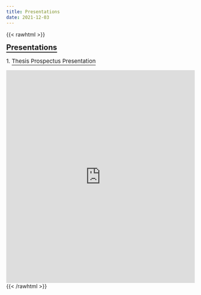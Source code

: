 ```yaml
---
title: Presentations
date: 2021-12-03
---
```




{{< rawhtml >}}
<h1 style = "font-size: 20px; margin-top: 0px;"><u style="text-underline-offset:5px">Presentations</u></h1>

<p style="font-size: 15px">1. <u style="text-underline-offset:5px">Thesis Prospectus Presentation</u> </p>
<style>
.responsive-wrap iframe{ max-width: 100%;}
</style>
<div class="responsive-wrap">
<!-- this is the embed code provided by Google -->
  <iframe src="https://docs.google.com/presentation/d/e/2PACX-1vT2_7t_an_4CdWQf0mIhLO6rbyMd9J1H3gIbsdFHrSdb8vgDqZN1uZjO2L-ZRvSUL82St040aMI80da/embed?start=false&loop=false&delayms=3000" frameborder="0" width="960" height="569" allowfullscreen="true" mozallowfullscreen="true" webkitallowfullscreen="true"></iframe>
<!-- Google embed ends -->
</div>
{{< /rawhtml >}}